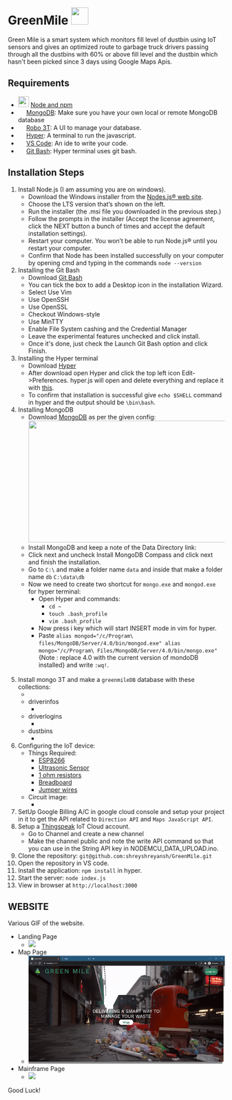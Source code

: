 # GreenMile <img src="https://i.ibb.co/9T9y67S/logo-transparent.png" alt="" data-canonical-src="https://gyazo.com/eb5c5741b6a9a16c692170a41a49c858.png" width="40" height="40" /> 
Green Mile is a smart system which monitors fill level of dustbin using IoT sensors and gives an optimized route to garbage truck drivers passing through all the dustbins with 60% or above fill level and the dustbin which hasn't been picked since 3 days using Google Maps Apis.

## Requirements

- <img src="https://img.icons8.com/color/48/000000/nodejs.png" alt="" data-canonical-src="https://gyazo.com/eb5c5741b6a9a16c692170a41a49c858.png" width="25" height="25" />   [Node and npm](http://nodejs.org)
- <img src="https://img.icons8.com/color/100/000000/mongodb.png" alt="" data-canonical-src="https://gyazo.com/eb5c5741b6a9a16c692170a41a49c858.png" width="15" height="15" />   [MongoDB](https://docs.mongodb.com/manual/): Make sure you have your own local or remote MongoDB database 
- <img src="https://img.icons8.com/color/48/ffffff/mr--hustler-robot.png" alt="" data-canonical-src="https://gyazo.com/eb5c5741b6a9a16c692170a41a49c858.png" width="15" height="15"/>   [Robo 3T](https://robomongo.org/download): A UI to manage your database.
- <img src="https://img.icons8.com/pastel-glyph/64/26e07f/hyperlink--v1.png" alt="" data-canonical-src="https://gyazo.com/eb5c5741b6a9a16c692170a41a49c858.png" width="15" height="15"/>  [Hyper](https://hyper.is/): A terminal to run the javascript.
- <img src="https://img.icons8.com/color/48/26e07f/visual-studio-code-2019.png" alt="" data-canonical-src="https://gyazo.com/eb5c5741b6a9a16c692170a41a49c858.png" width="15" height="15"/> [VS Code](https://code.visualstudio.com/download): An ide to write your code.
- <img src="https://img.icons8.com/color/48/26e07f/git.png" alt="" data-canonical-src="https://gyazo.com/eb5c5741b6a9a16c692170a41a49c858.png" width="15" height="15"/> [Git Bash](https://gitforwindows.org/): Hyper terminal uses git bash.

## Installation Steps

1. Install Node.js (I am assuming you are on windows).
   - Download the Windows installer from the [Nodes.js® web site](http://nodejs.org).
   - Choose the LTS version that’s shown on the left. 
   - Run the installer (the .msi file you downloaded in the previous step.)
   - Follow the prompts in the installer (Accept the license agreement, click the NEXT button a bunch of times and accept the default installation settings).
   - Restart your computer. You won’t be able to run Node.js® until you restart your computer.
   - Confirm that Node has been installed successfully on your computer by opening cmd and typing in the commands `node --version`
2. Installing the Git Bash
   - Download [Git Bash](https://gitforwindows.org/) 
   - You can tick the box to add a Desktop icon in the installation Wizard.
   - Select Use Vim
   - Use OpenSSH
   - Use OpenSSL
   - Checkout Windows-style
   - Use MinTTY
   - Enable File System cashing and the Credential Manager
   - Leave the experimental features unchecked and click install.
   - Once it's done, just check the Launch Git Bash option and click Finish.
3. Installing the Hyper terminal
   - Download [Hyper](https://hyper.is/)
   - After download open Hyper and click the top left icon Edit->Preferences. hyper.js will open and delete everything and replace it with [this](https://gist.github.com/coco-napky/404220405435b3d0373e37ec43e54a23). 
   - To confirm that installation is successful give `echo $SHELL` command in hyper and the output should be `\bin\bash`.
4. Installing MongoDB
   - Download [MongoDB](https://www.mongodb.com/try/download/community) as per the given config:
     <img src="https://i.ibb.co/FJFjK6B/Screenshot-2021-01-27-134020.png" alt="" data-canonical-src="https://gyazo.com/eb5c5741b6a9a16c692170a41a49c858.png" width="700" height="282"/>
   - Install MongoDB and keep a note of the Data Directory link:
     <img src="https://i.ibb.co/FVcBm4q/Screenshot-2021-01-27-134745.png" alt="" data-canonical-src="https://gyazo.com/eb5c5741b6a9a16c692170a41a49c858.png"/>
   - Click next and uncheck Install MongoDB Compass and click next and finish the installation.
   - Go to `C:\` and make a folder name `data` and inside that make a folder name `db` `C:\data\db`
   - Now we need to create two shortcut for `mongo.exe` and `mongod.exe` for hyper terminal:
     - Open Hyper and commands: 
        - `cd ~`
        - `touch .bash_profile`
        - `vim .bash_profile`
     - Now press i key which will start INSERT mode in vim for hyper.
     - Paste `alias mongod="/c/Program\ files/MongoDB/Server/4.0/bin/mongod.exe"
              alias mongo="/c/Program\ Files/MongoDB/Server/4.0/bin/mongo.exe"`
       {Note : replace 4.0 with the current version of mondoDB installed}
       and write `:wq!`.
     <img src="https://miro.medium.com/max/875/1*3JX8Tg3MxhoPqC65r1pfew.png" alt="" data-canonical-src="https://gyazo.com/eb5c5741b6a9a16c692170a41a49c858.png"/>
5. Install mongo 3T and make a `greenmileDB` database with these collections:
   - <img src="https://i.ibb.co/NF5cYq5/Screenshot-2021-01-27-141328.png" alt="" data-canonical-src="https://gyazo.com/eb5c5741b6a9a16c692170a41a49c858.png"/>
   - driverinfos
     - <img src="https://i.ibb.co/0Jvq6ZD/Screenshot-2021-01-27-141537.png" alt="" data-canonical-src="https://gyazo.com/eb5c5741b6a9a16c692170a41a49c858.png"/>
   - driverlogins
     - <img src="https://i.ibb.co/kJkwzrd/Screenshot-2021-01-27-141753.png" alt="" data-canonical-src="https://gyazo.com/eb5c5741b6a9a16c692170a41a49c858.png"/>
   - dustbins
     - <img src="https://i.ibb.co/wKvwS2p/Screenshot-2021-01-27-141935.png" alt="" data-canonical-src="https://gyazo.com/eb5c5741b6a9a16c692170a41a49c858.png"/>
6. Configuring the IoT device:
   - Things Required:
      - [ESP8266](https://www.amazon.in/Lolin-NodeMCU-ESP8266-CP2102-Wireless/dp/B010O1G1ES/ref=sxts_sxwds-bia-wc-nc-drs1_0?cv_ct_cx=ESP8266+WiFi+Module&dchild=1&keywords=ESP8266+WiFi+Module&pd_rd_i=B010O1G1ES&pd_rd_r=904933b1-0ea6-4431-82e4-f5c96b2d4ef1&pd_rd_w=UPHTD&pd_rd_wg=CiApK&pf_rd_p=4856a1b6-75e2-4f99-bb59-edf3db6a4f74&pf_rd_r=H8B6CSPWN9X8EW85MQ4R&psc=1&qid=1611814473&sr=1-1-606822b7-04c2-4c74-a611-acbe80e94641)
      - [Ultrasonic Sensor](https://www.amazon.in/Ultrasonic-Sensor-Module-HC-SR-04-Robokart/dp/B00ZNB01HI)
      - [1 ohm resistors](https://www.amazon.in/REES52-Value-Resistor-Kit-ohm/dp/B07KS83TX6)
      - [Breadboard](https://www.amazon.in/REES52-400-Point-Solderless-Breadboard/dp/B01IN0QGP6/ref=pd_all_pref_1?pd_rd_w=uKp77&pf_rd_p=c10d0b9c-438d-4711-90c0-57b4b7f6b336&pf_rd_r=1V6C5WX8SYVXE27Z92ZJ&pd_rd_r=97046aef-7fec-402d-a709-ed8ec942f79c&pd_rd_wg=x92rQ&pd_rd_i=B01IN0QGP6&psc=1)
      - [Jumper wires](https://www.amazon.in/Electrobot-Jumper-Wires-120-Pieces/dp/B071VQLQQQ/ref=sr_1_6?dchild=1&keywords=wires&qid=1611814687&sr=8-6)
   - Circuit image:
     - <img src="https://i.ibb.co/kVLRMyL/Screenshot-2021-01-27-163417.png" alt="" data-canonical-src="https://gyazo.com/eb5c5741b6a9a16c692170a41a49c858.png"/>
7. SetUp Google Billing A/C in google cloud console and setup your project in it to get the API related to `Direction API` and `Maps JavaScript API`.
8. Setup a [Thingspeak](https://thingspeak.com/login?skipSSOCheck=true) IoT Cloud account.
   - Go to Channel and create a new channel
   - Make the channel public and note the write API command so that you can use in the String API key in NODEMCU_DATA_UPLOAD.ino.
8. Clone the repository: `git@github.com:shreyshreyansh/GreenMile.git`
9. Open the repository in VS code.
10. Install the application: `npm install` in hyper. 
11. Start the server: `node index.js`
12. View in browser at `http://localhost:3000`

## WEBSITE
Various GIF of the website.

- Landing Page
  - ![](https://github.com/shreyshreyansh/GreenMile/blob/master/landPage.gif)
- Map Page
  - ![](https://github.com/shreyshreyansh/GreenMile/blob/master/map.gif)
- Mainframe Page
  - ![](https://github.com/shreyshreyansh/GreenMile/blob/master/mainFrameG.gif)


Good Luck!
